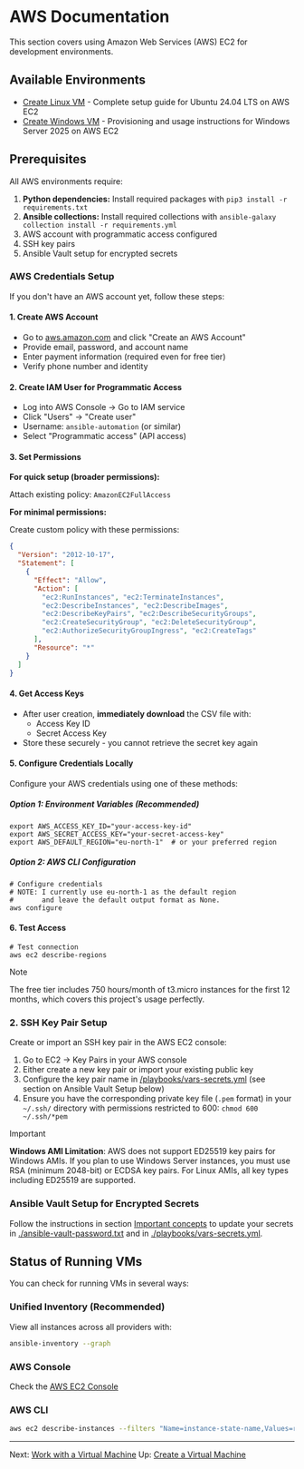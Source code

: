 # AWS Documentation

This section covers using Amazon Web Services (AWS) EC2 for development environments.

## Available Environments

- [Create Linux VM](./create-linux-vm.md) - Complete setup guide for Ubuntu 24.04 LTS on AWS EC2
- [Create Windows VM](./create-windows-vm.md) - Provisioning and usage instructions for Windows Server 2025 on AWS EC2

## Prerequisites

All AWS environments require:

1. **Python dependencies:** Install required packages with `pip3 install -r requirements.txt`
2. **Ansible collections:** Install required collections with `ansible-galaxy collection install -r requirements.yml`
3. AWS account with programmatic access configured
4. SSH key pairs
5. Ansible Vault setup for encrypted secrets

### AWS Credentials Setup

If you don't have an AWS account yet, follow these steps:

#### 1. Create AWS Account

- Go to [aws.amazon.com](https://aws.amazon.com) and click "Create an AWS Account"
- Provide email, password, and account name
- Enter payment information (required even for free tier)
- Verify phone number and identity

#### 2. Create IAM User for Programmatic Access

- Log into AWS Console → Go to IAM service
- Click "Users" → "Create user"
- Username: `ansible-automation` (or similar)
- Select "Programmatic access" (API access)

#### 3. Set Permissions

**For quick setup (broader permissions):**

Attach existing policy: `AmazonEC2FullAccess`

**For minimal permissions:**

Create custom policy with these permissions:

```json
{
  "Version": "2012-10-17",
  "Statement": [
    {
      "Effect": "Allow",
      "Action": [
        "ec2:RunInstances", "ec2:TerminateInstances",
        "ec2:DescribeInstances", "ec2:DescribeImages",
        "ec2:DescribeKeyPairs", "ec2:DescribeSecurityGroups",
        "ec2:CreateSecurityGroup", "ec2:DeleteSecurityGroup",
        "ec2:AuthorizeSecurityGroupIngress", "ec2:CreateTags"
      ],
      "Resource": "*"
    }
  ]
}
```

#### 4. Get Access Keys

- After user creation, **immediately download** the CSV file with:
  - Access Key ID
  - Secret Access Key
- Store these securely - you cannot retrieve the secret key again

#### 5. Configure Credentials Locally

Configure your AWS credentials using one of these methods:

##### Option 1: Environment Variables (Recommended)

```shell
export AWS_ACCESS_KEY_ID="your-access-key-id"
export AWS_SECRET_ACCESS_KEY="your-secret-access-key"
export AWS_DEFAULT_REGION="eu-north-1"  # or your preferred region
```

##### Option 2: AWS CLI Configuration

```shell
# Configure credentials
# NOTE: I currently use eu-north-1 as the default region
#       and leave the default output format as None.
aws configure
```

#### 6. Test Access

```shell
# Test connection
aws ec2 describe-regions
```

> [!NOTE]
> The free tier includes 750 hours/month of t3.micro instances for the first 12 months, which covers this project's usage perfectly.

### 2. SSH Key Pair Setup

Create or import an SSH key pair in the AWS EC2 console:

1. Go to EC2 → Key Pairs in your AWS console
2. Either create a new key pair or import your existing public key
3. Configure the key pair name in [/playbooks/vars-secrets.yml](../../playbooks/vars-secrets.yml) (see section on Ansible Vault Setup below)
4. Ensure you have the corresponding private key file (`.pem` format) in your `~/.ssh/` directory with permissions restricted to 600: `chmod 600 ~/.ssh/*pem`

> [!IMPORTANT]
> **Windows AMI Limitation**: AWS does not support ED25519 key pairs for Windows AMIs. If you plan to use Windows Server instances, you must use RSA (minimum 2048-bit) or ECDSA key pairs. For Linux AMIs, all key types including ED25519 are supported.

### Ansible Vault Setup for Encrypted Secrets

Follow the instructions in section [Important concepts](./important-concepts.md) to update your secrets in [./ansible-vault-password.txt](./ansible-vault-password.txt) and in [./playbooks/vars-secrets.yml](./playbooks/vars-secrets.yml).

## Status of Running VMs

You can check for running VMs in several ways:

### Unified Inventory (Recommended)
View all instances across all providers with:
```bash
ansible-inventory --graph
```

### AWS Console
Check the [AWS EC2 Console](https://console.aws.amazon.com/ec2/)

### AWS CLI
```bash
aws ec2 describe-instances --filters "Name=instance-state-name,Values=running"
```

---

Next: [Work with a Virtual Machine](../work-with-vm.md)
Up: [Create a Virtual Machine](../create-vm.md)

